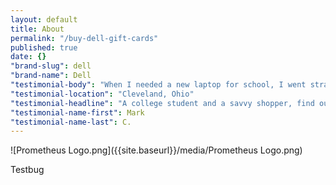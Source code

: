 ```yaml
---
layout: default
title: About
permalink: "/buy-dell-gift-cards"
published: true
date: {}
"brand-slug": dell
"brand-name": Dell
"testimonial-body": "When I needed a new laptop for school, I went straight to Raise to buy a gift card. The money I saved was enough to buy a new case too!"
"testimonial-location": "Cleveland, Ohio"
"testimonial-headline": "A college student and a savvy shopper, find out how he uses Raise to make his money worth more."
"testimonial-name-first": Mark
"testimonial-name-last": C.
---
```

![Prometheus Logo.png]({{site.baseurl}}/media/Prometheus Logo.png)

Testbug
